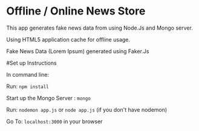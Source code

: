 # Offline / Online News Store

This app generates fake news data from using Node.Js and Mongo server.

Using HTML5 application cache for offline usage.

Fake News Data (Lorem Ipsum) generated using Faker.Js 

#Set up Instructions

In command line:

Run:  `npm install`

Start up the Mongo Server : `mongo`

Run: `nodemon app.js`
 or 
    `node app.js` (if you don't have nodemon)

Go To: `localhost:3000` in your browser






